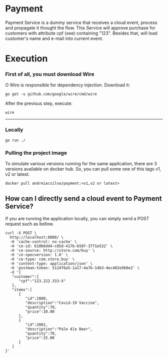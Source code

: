 # Payment
Payment Service is a dummy service that receives a cloud event, process and propagate it thought the flow.
This Service will approve purchase for customers with attribute cpf (see) containing "123". Besides that, will load customer's name and e-mail into current event.

# Execution

### First of all, you must download Wire
O Wire is responsible for dependency injection. Download it:
```
go get -u github.com/google/wire/cmd/wire
```
After the previous step, execute:
```
wire
```

---

### Locally

```
go run ./
```
### Pulling the project image
To simulate various versions running for the same application, there are 3 versions available on docker hub.
So, you can pull some one of this tags v1, v2 or latest.
```
docker pull andreiacsilva/payment:<v1,v2 or latest>
```

## How can I directly send a cloud event to Payment Service?
If you are running the application locally, you can simply send a POST request such as bellow.

```
curl -X POST \
  http://localhost:8080/ \
  -H 'cache-control: no-cache' \
  -H 'ce-id: 610b6dd4-c85d-417b-b58f-3771e532' \
  -H 'ce-source: http://store.com/buy' \
  -H 'ce-specversion: 1.0' \
  -H 'ce-type: com.store.buy' \
  -H 'content-type: application/json' \
  -H 'postman-token: 5124f6a5-1a17-4a7b-14b3-4ec402e9b0e2' \
  -d '{
   "customer":{
      "cpf":"123.222.333-X"
   },
   "items":[
      {
         "id":2000,
         "description":"Covid-19 Vaccine",
         "quantity":70,
         "price":10.00
      },
      {
         "id":2001,
         "description":"Pale Ale Beer",
         "quantity":70,
         "price":15.00
      }
   ]
}'
```